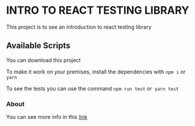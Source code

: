 # INTRO TO REACT TESTING LIBRARY

This project is to see an introduction to react testing library

## Available Scripts

You can download this project

To make it work on your premises, install the dependencies with `npm i` or` yarn`

To see the tests you can use the command `npm run test` or` yarn test`

### About

You can see more info in this [link](https://testing-library.com/docs/react-testing-library/intro/)

